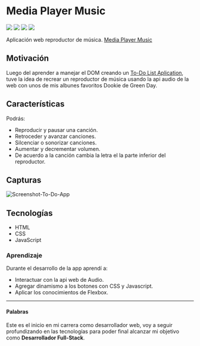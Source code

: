 # Media Player Music
![](https://img.shields.io/badge/-HTML-orange) ![](https://img.shields.io/badge/-CSS-blue) ![](https://img.shields.io/badge/-JS-yellow)  ![](https://img.shields.io/badge/-Web_Api_Audio-green)

Aplicación web reproductor de música. [Media Player Music](https://reto01-media-player-music.firebaseapp.com/)

## Motivación
Luego del aprender a manejar el DOM creando un [To-Do List Aplication](https://to-do-listapp-august.web.app/ "To-Do List Aplication"), tuve la idea de recrear un reproductor de música usando la api audio de la web con unos de mis albunes favoritos Dookie de Green Day.

## Características
Podrás:
- Reproducir y pausar una canción.
- Retroceder y avanzar canciones.
- Silcenciar o  sonorizar canciones.
- Aumentar y decrementar volumen.
- De acuerdo a la canción cambia la letra el la parte inferior del reproductor.

## Capturas
![Screenshot-To-Do-App](https://i.imgur.com/aclLJOz.png)

## Tecnologías
- HTML
- CSS
- JavaScript

### Aprendizaje
Durante el desarrollo de la app aprendí a:
- Interactuar con la api web de Audio.
- Agregar dinamismo a los botones con CSS y Javascript.
- Aplicar los conocimientos de Flexbox.

------------


#### Palabras
Este es el inicio en mi carrera como desarrollador web, voy a seguir profundizando en las tecnologías para poder final alcanzar mi objetivo como **Desarrollador Full-Stack**.
